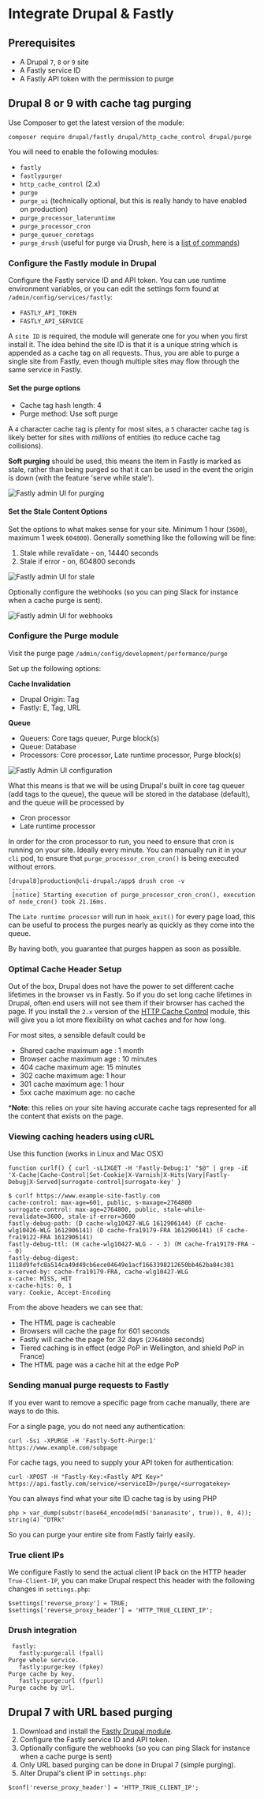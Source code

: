 # Integrate Drupal & Fastly

## Prerequisites

* A Drupal `7`, `8` or `9` site
* A Fastly service ID
* A Fastly API token with the permission to purge

## Drupal 8 or 9 with cache tag purging

Use Composer to get the latest version of the module:

```text
composer require drupal/fastly drupal/http_cache_control drupal/purge
```

You will need to enable the following modules:

* `fastly`
* `fastlypurger`
* `http_cache_control` \(2.x\)
* `purge`
* `purge_ui` \(technically optional, but this is really handy to have enabled on production\)
* `purge_processor_lateruntime`
* `purge_processor_cron`
* `purge_queuer_coretags`
* `purge_drush` \(useful for purge via Drush, here is a [list of commands](https://git.drupalcode.org/project/purge/-/blob/8.x-3.x/README.md#drush-commands)\)

### Configure the Fastly module in Drupal

Configure the Fastly service ID and API token. You can use runtime environment variables, or you can edit the settings form found at `/admin/config/services/fastly`:

* `FASTLY_API_TOKEN`
* `FASTLY_API_SERVICE`

A `site ID` is required, the module will generate one for you when you first install it. The idea behind the site ID is that it is a unique string which is appended as a cache tag on all requests. Thus, you are able to purge a single site from Fastly, even though multiple sites may flow through the same service in Fastly.

#### Set the purge options

* Cache tag hash length: 4
* Purge method: Use soft purge

A `4` character cache tag is plenty for most sites, a `5` character cache tag is likely better for sites with _millions_ of entities \(to reduce cache tag collisions\).

**Soft purging** should be used, this means the item in Fastly is marked as stale, rather than being purged so that it can be used in the event the origin is down \(with the feature 'serve while stale'\).

![Fastly admin UI for purging](https://camo.githubusercontent.com/8d0fb54560570966c2387c9b88c76d366f5d85e2f8901b644a06ca3f41210ed2/68747470733a2f2f692e6962622e636f2f34677777644c762f666173746c792d70757267652e706e67)

#### Set the Stale Content Options

Set the options to what makes sense for your site. Minimum 1 hour \(`3600`\), maximum 1 week `604800`\). Generally something like the following will be fine:

1. Stale while revalidate - on, 14440 seconds
2. Stale if error - on, 604800 seconds

![Fastly admin UI for stale](https://camo.githubusercontent.com/716e9ae28671301f840c8e650ad48f0b7a997c6783859e23d1147904635a27dd/68747470733a2f2f692e6962622e636f2f4d5334736838622f666173746c792d7374616c652e706e67)

Optionally configure the webhooks \(so you can ping Slack for instance when a cache purge is sent\).

![Fastly admin UI for webhooks](https://camo.githubusercontent.com/984a7649f481135762f14304340d6dab85d7edc785018a19b758a831e8337acf/68747470733a2f2f692e6962622e636f2f78317a735a48702f70757267652d776562686f6f6b2e706e67)

### Configure the Purge module

Visit the purge page `/admin/config/development/performance/purge`

Set up the following options:

**Cache Invalidation**

* Drupal Origin: Tag
* Fastly: E, Tag, URL

**Queue**

* Queuers: Core tags queuer, Purge block\(s\)
* Queue: Database
* Processors: Core processor, Late runtime processor, Purge block\(s\)

![Fastly Admin UI configuration](https://camo.githubusercontent.com/c4020852ed509b77dc52ae16572b048f49a38b0f88a901ae4593ed970d481f95/68747470733a2f2f692e6962622e636f2f4659304c7363432f666173746c792e706e67)

What this means is that we will be using Drupal's built in core tag queuer \(add tags to the queue\), the queue will be stored in the database \(default\), and the queue will be processed by

* Cron processor
* Late runtime processor

In order for the cron processor to run, you need to ensure that cron is running on your site. Ideally every minute. You can manually run it in your `cli` pod, to ensure that `purge_processor_cron_cron()` is being executed without errors.

```text
[drupal8]production@cli-drupal:/app$ drush cron -v
 ...
 [notice] Starting execution of purge_processor_cron_cron(), execution of node_cron() took 21.16ms.
```

The `Late runtime processor` will run in `hook_exit()` for every page load, this can be useful to process the purges nearly as quickly as they come into the queue.

By having both, you guarantee that purges happen as soon as possible.

### Optimal Cache Header Setup

Out of the box, Drupal does not have the power to set different cache lifetimes in the browser vs in Fastly. So if you do set long cache lifetimes in Drupal, often end users will not see them if their browser has cached the page. If you install the `2.x` version of the [HTTP Cache Control](https://www.drupal.org/project/http_cache_control) module, this will give you a lot more flexibility on what caches and for how long.

For most sites, a sensible default could be

* Shared cache maximum age : 1 month
* Browser cache maximum age : 10 minutes
* 404 cache maximum age: 15 minutes
* 302 cache maximum age: 1 hour
* 301 cache maximum age: 1 hour
* 5xx cache maximum age: no cache

\***Note**: this relies on your site having accurate cache tags represented for all the content that exists on the page.

### Viewing caching headers using cURL

Use this function \(works in Linux and Mac OSX\)

```text
function curlf() { curl -sLIXGET -H 'Fastly-Debug:1' "$@" | grep -iE 'X-Cache|Cache-Control|Set-Cookie|X-Varnish|X-Hits|Vary|Fastly-Debug|X-Served|surrogate-control|surrogate-key' }
```

```text
$ curlf https://www.example-site-fastly.com
cache-control: max-age=601, public, s-maxage=2764800
surrogate-control: max-age=2764800, public, stale-while-revalidate=3600, stale-if-error=3600
fastly-debug-path: (D cache-wlg10427-WLG 1612906144) (F cache-wlg10426-WLG 1612906141) (D cache-fra19179-FRA 1612906141) (F cache-fra19122-FRA 1612906141)
fastly-debug-ttl: (H cache-wlg10427-WLG - - 3) (M cache-fra19179-FRA - - 0)
fastly-debug-digest: 1118d9fefc8a514ca49d49cb6ece04649e1acf1663398212650bb462ba84c381
x-served-by: cache-fra19179-FRA, cache-wlg10427-WLG
x-cache: MISS, HIT
x-cache-hits: 0, 1
vary: Cookie, Accept-Encoding
```

From the above headers we can see that:

* The HTML page is cacheable
* Browsers will cache the page for 601 seconds
* Fastly will cache the page for 32 days \(`2764800` seconds\)
* Tiered caching is in effect \(edge PoP in Wellington, and shield PoP in France\)
* The HTML page was a cache hit at the edge PoP

### Sending manual purge requests to Fastly

If you ever want to remove a specific page from cache manually, there are ways to do this.

For a single page, you do not need any authentication:

```text
curl -Ssi -XPURGE -H 'Fastly-Soft-Purge:1' https://www.example.com/subpage
```

For cache tags, you need to supply your API token for authentication:

```text
curl -XPOST -H "Fastly-Key:<Fastly API Key>" https://api.fastly.com/service/<serviceID>/purge/<surrogatekey>
```

You can always find what your site ID cache tag is by using PHP

```text
php > var_dump(substr(base64_encode(md5('bananasite', true)), 0, 4));
string(4) "DTRk"
```

So you can purge your entire site from Fastly fairly easily.

### True client IPs

We configure Fastly to send the actual client IP back on the HTTP header `True-Client-IP`, you can make Drupal respect this header with the following changes in `settings.php`:

```text
$settings['reverse_proxy'] = TRUE;
$settings['reverse_proxy_header'] = 'HTTP_TRUE_CLIENT_IP';
```

### Drush integration

```text
 fastly:                                                                                                                             
   fastly:purge:all (fpall)                                                    Purge whole service.                                  
   fastly:purge:key (fpkey)                                                    Purge cache by key.                                   
   fastly:purge:url (fpurl)                                                    Purge cache by Url.
```

## Drupal 7 with URL based purging

1. Download and install the [Fastly Drupal module](https://www.drupal.org/project/fastly).
2. Configure the Fastly service ID and API token.
3. Optionally configure the webhooks \(so you can ping Slack for instance when a cache purge is sent\)
4. Only URL based purging can be done in Drupal 7 \(simple purging\).
5. Alter Drupal's client IP in `settings.php`:

```text
$conf['reverse_proxy_header'] = 'HTTP_TRUE_CLIENT_IP';
```
